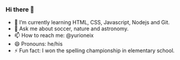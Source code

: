 ### Hi there 👋

- 🌱 I’m currently learning HTML, CSS, Javascript, Nodejs and Git.
- 💬 Ask me about soccer, nature and astronomy.
- 📫 How to reach me: @yurioneix
- 😄 Pronouns: he/his
- ⚡ Fun fact: I won the spelling championship in elementary school.
